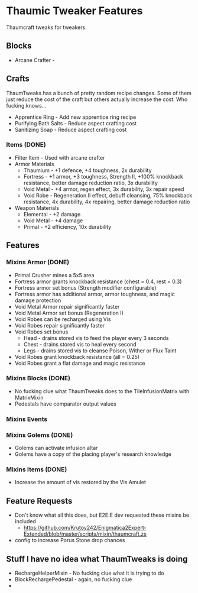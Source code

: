 # Thaumic Tweaker Features
Thaumcraft tweaks for tweakers.

## Blocks
- Arcane Crafter - 

## Crafts
ThaumTweaks has a bunch of pretty random recipe changes. Some of them just reduce the cost of the craft but others actually increase the cost. Who fucking knows...
- Apprentice Ring - Add new apprentice ring recipe
- Purifying Bath Salts - Reduce aspect crafting cost
- Sanitizing Soap - Reduce aspect crafting cost

### Items (DONE)
- Filter Item - Used with arcane crafter
- Armor Materials
  - Thaumium - +1 defence, +4 toughness, 2x durability
  - Fortress - +1 armor, +3 toughness, Strength II, +100% knockback resistance, better damage reduction ratio, 3x durability
  - Void Metal - +4 armor, regen effect, 3x durability, 3x repair speed
  - Void Robe - Regeneration II effect, debuff cleansing, 75% knockback resistance, 4x durability, 4x repairing, better damage reduction ratio
- Weapon Materials
  - Elemental - +2 damage
  - Void Metal - +4 damage
  - Primal - +2 efficiency, 10x durability

## Features
### Mixins Armor (DONE)
- Primal Crusher mines a 5x5 area
- Fortress armor grants knockback resistance (chest = 0.4, rest = 0.3)
- Fortress armor set bonus (Strength modifier configurable)
- Fortress armor has additional armor, armor toughness, and magic damage protection
- Void Metal Armor repair significantly faster
- Void Metal Armor set bonus (Regeneration I)
- Void Robes can be recharged using Vis
- Void Robes repair significantly faster
- Void Robes set bonus
  - Head - drains stored vis to feed the player every 3 seconds
  - Chest - drains stored vis to heal every second
  - Legs - drains stored vis to cleanse Poison, Wither or Flux Taint
- Void Robes grant knockback resistance (all = 0.25)
- Void Robes grant a flat damage and magic resistance

### Mixins Blocks (DONE)
- No fucking clue what ThaumTweaks does to the TileInfusionMatrix with MatrixMixin
- Pedestals have comparator output values

### Mixins Events
### Mixins Golems (DONE)
- Golems can activate infusion altar
- Golems have a copy of the placing player's research knowledge

### Mixins Items (DONE)
- Increase the amount of vis restored by the Vis Amulet

## Feature Requests
- Don't know what all this does, but E2E:E dev requested these mixins be included
  - https://github.com/Krutoy242/Enigmatica2Expert-Extended/blob/master/scripts/mixin/thaumcraft.zs
- config to increase Porus Stone drop chances

## Stuff I have no idea what ThaumTweaks is doing
- RechargeHelperMixin - No fucking clue what it is trying to do
- BlockRechargePedestal - again, no fucking clue
- 